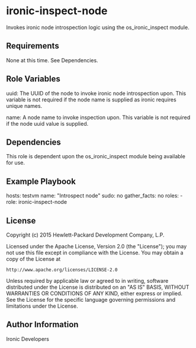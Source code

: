 ironic-inspect-node
===================

Invokes ironic node introspection logic using the os_ironic_inspect module.

Requirements
------------

None at this time.  See Dependencies.

Role Variables
--------------

uuid: The UUID of the node to invoke ironic node introspection upon.
      This variable is not required if the node name is supplied as
      ironic requires unique names.

name: A node name to invoke inspection upon.  This variable is not
      required if the node uuid value is supplied.

Dependencies
------------

This role is dependent upon the os_ironic_inspect module being
available for use.

Example Playbook
----------------

hosts: testvm
  name: "Introspect node"
  sudo: no
  gather_facts: no
  roles:
    - role: ironic-inspect-node

License
-------

Copyright (c) 2015 Hewlett-Packard Development Company, L.P.

Licensed under the Apache License, Version 2.0 (the "License");
you may not use this file except in compliance with the License.
You may obtain a copy of the License at

    http://www.apache.org/licenses/LICENSE-2.0

Unless required by applicable law or agreed to in writing, software
distributed under the License is distributed on an "AS IS" BASIS,
WITHOUT WARRANTIES OR CONDITIONS OF ANY KIND, either express or implied.
See the License for the specific language governing permissions and
limitations under the License.

Author Information
------------------

Ironic Developers
